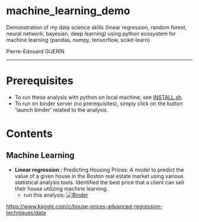 # machine_learning_demo
Demonstration of my data science skills (linear regression, random forest, neural network, bayesian, deep learning) using python ecosystem for machine learning (pandas, numpy, tensorflow, scikit-learn)

Pierre-Edouard GUERIN

_______________________________________________________________________________

# Prerequisites

* To run these analysis with python on local machine, see [INSTALL.sh](INSTALL.sh).
* To run on binder server (no prerequisites), simply click on the button 'launch binder' related to the analysis

# Contents

## Machine Learning



 * **Linear regression :** Predicting Housing Prices: A model to predict the value of a given house in the Boston real estate market using various statistical analysis tools. Identified the best price that a client can sell their house utilizing machine learning.
    * run this analysis: [![Binder](https://mybinder.org/badge_logo.svg)](https://mybinder.org/v2/gh/Grelot/machine_learning_demo/master?filepath=house_prices_advanced_regression_techiques.ipynb)

https://www.kaggle.com/c/house-prices-advanced-regression-techniques/data
